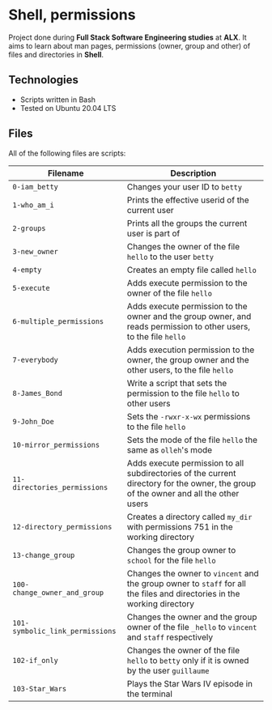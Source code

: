 # Shell, permissions

Project done during **Full Stack Software Engineering studies** at **ALX**. It aims to learn about man pages, permissions (owner, group and other) of files and directories in **Shell**.

## Technologies
* Scripts written in Bash
* Tested on Ubuntu 20.04 LTS

## Files
All of the following files are scripts:

| Filename | Description |
| -------- | ----------- |
| `0-iam_betty` | Changes your user ID to `betty` |
| `1-who_am_i` | Prints the effective userid of the current user |
| `2-groups` | Prints all the groups the current user is part of |
| `3-new_owner` | Changes the owner of the file `hello` to the user `betty` |
| `4-empty` | Creates an empty file called `hello` |
| `5-execute` | Adds execute permission to the owner of the file `hello` |
| `6-multiple_permissions` | Adds execute permission to the owner and the group owner, and reads permission to other users, to the file `hello` |
| `7-everybody` | Adds execution permission to the owner, the group owner and the other users, to the file `hello` |
| `8-James_Bond` | Write a script that sets the permission to the file `hello` to other users |
| `9-John_Doe` | Sets the `-rwxr-x-wx` permissions to the file `hello` |
| `10-mirror_permissions` | Sets the mode of the file `hello` the same as `olleh`'s mode |
| `11-directories_permissions` | Adds execute permission to all subdirectories of the current directory for the owner, the group of the owner and all the other users |
| `12-directory_permissions` | Creates a directory called `my_dir` with permissions 751 in the working directory |
| `13-change_group` | Changes the group owner to `school` for the file `hello` |
| `100-change_owner_and_group` | Changes the owner to `vincent` and the group owner to `staff` for all the files and directories in the working directory |
| `101-symbolic_link_permissions` | Changes the owner and the group owner of the file `_hello` to `vincent` and `staff` respectively |
| `102-if_only` | Changes the owner of the file `hello` to `betty` only if it is owned by the user `guillaume` |
| `103-Star_Wars` | Plays the Star Wars IV episode in the terminal |

